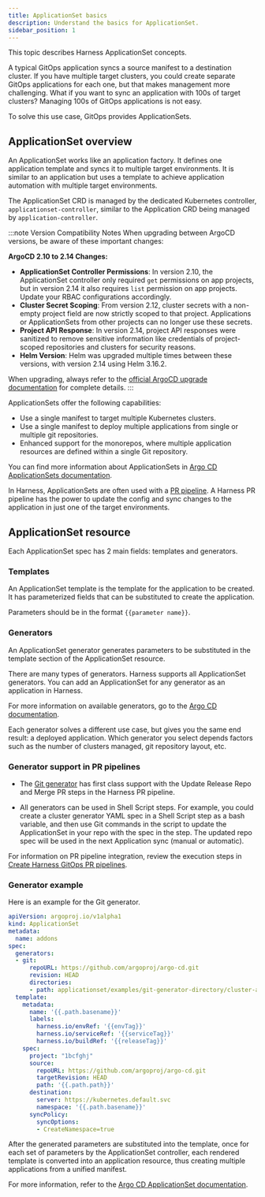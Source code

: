 ```yaml
---
title: ApplicationSet basics
description: Understand the basics for ApplicationSet.
sidebar_position: 1
---
```


This topic describes Harness ApplicationSet concepts.

A typical GitOps application syncs a source manifest to a destination cluster. If you have multiple target clusters, you could create separate GitOps applications for each one, but that makes management more challenging. What if you want to sync an application with 100s of target clusters? Managing 100s of GitOps applications is not easy.

To solve this use case, GitOps provides ApplicationSets.

## ApplicationSet overview

An ApplicationSet works like an application factory. It defines one application template and syncs it to multiple target environments. It is similar to an application but uses a template to achieve application automation with multiple target environments.

The ApplicationSet CRD is managed by the dedicated Kubernetes controller, `applicationset-controller`, similar to the Application CRD being managed by `application-controller`.

:::note Version Compatibility Notes
When upgrading between ArgoCD versions, be aware of these important changes:

**ArgoCD 2.10 to 2.14 Changes:**
- **ApplicationSet Controller Permissions**: In version 2.10, the ApplicationSet controller only required `get` permissions on app projects, but in version 2.14 it also requires `list` permission on app projects. Update your RBAC configurations accordingly.
- **Cluster Secret Scoping**: From version 2.12, cluster secrets with a non-empty project field are now strictly scoped to that project. Applications or ApplicationSets from other projects can no longer use these secrets.
- **Project API Response**: In version 2.14, project API responses were sanitized to remove sensitive information like credentials of project-scoped repositories and clusters for security reasons.
- **Helm Version**: Helm was upgraded multiple times between these versions, with version 2.14 using Helm 3.16.2.

When upgrading, always refer to the [official ArgoCD upgrade documentation](https://argo-cd.readthedocs.io/en/latest/operator-manual/upgrading/overview/) for complete details.
:::

ApplicationSets offer the following capabilities:

* Use a single manifest to target multiple Kubernetes clusters.
* Use a single manifest to deploy multiple applications from single or multiple git repositories.
* Enhanced support for the monorepos, where multiple application resources are defined within a single Git repository.

You can find more information about ApplicationSets in [Argo CD ApplicationSets documentation](https://argocd-applicationset.readthedocs.io/en/stable/).

In Harness, ApplicationSets are often used with a [PR pipeline](/docs/continuous-delivery/gitops/pr-pipelines/). A Harness PR pipeline has the power to update the config and sync changes to the application in just one of the target environments.

## ApplicationSet resource

Each ApplicationSet spec has 2 main fields: templates and generators.

### Templates

An ApplicationSet template is the template for the application to be created. It has parameterized fields that can be substituted to create the application.

Parameters should be in the format `{{parameter name}}`.

### Generators

An ApplicationSet generator generates parameters to be substituted in the template section of the ApplicationSet resource.

There are many types of generators. Harness supports all ApplicationSet generators. You can add an ApplicationSet for any generator as an application in Harness. 

For more information on available generators, go to the [Argo CD documentation](https://argocd-applicationset.readthedocs.io/en/stable/Generators/).

Each generator solves a different use case, but gives you the same end result: a deployed application. Which generator you select depends factors such as the number of clusters managed, git repository layout, etc.

### Generator support in PR pipelines

* The [Git generator](https://argocd-applicationset.readthedocs.io/en/stable/Generators-Git/) has first class support with the Update Release Repo and Merge PR steps in the Harness PR pipeline.

* All generators can be used in Shell Script steps. For example, you could create a cluster generator YAML spec in a Shell Script step as a bash variable, and then use Git commands in the script to update the ApplicationSet in your repo with the spec in the step. The updated repo spec will be used in the next Application sync (manual or automatic).

For information on PR pipeline integration, review the execution steps in [Create Harness GitOps PR pipelines](/docs/continuous-delivery/gitops/pr-pipelines/#review-execution-steps).

### Generator example

Here is an example for the Git generator.

```yaml
apiVersion: argoproj.io/v1alpha1
kind: ApplicationSet
metadata:
  name: addons
spec:
  generators:
  - git:
      repoURL: https://github.com/argoproj/argo-cd.git
      revision: HEAD
      directories:
      - path: applicationset/examples/git-generator-directory/cluster-addons/*
  template:
    metadata:
      name: '{{.path.basename}}'
      labels: 
        harness.io/envRef: '{{envTag}}'
        harness.io/serviceRef: '{{serviceTag}}'
        harness.io/buildRef: '{{releaseTag}}'
    spec:
      project: "1bcfghj"
      source:
        repoURL: https://github.com/argoproj/argo-cd.git
        targetRevision: HEAD
        path: '{{.path.path}}'
      destination:
        server: https://kubernetes.default.svc
        namespace: '{{.path.basename}}'
      syncPolicy:
        syncOptions:
        - CreateNamespace=true
```

After the generated parameters are substituted into the template, once for each set of parameters by the ApplicationSet controller, each rendered template is converted into an application resource, thus creating multiple applications from a unified manifest.

For more information, refer to the [Argo CD ApplicationSet documentation](https://argo-cd.readthedocs.io/en/stable/operator-manual/applicationset/).
